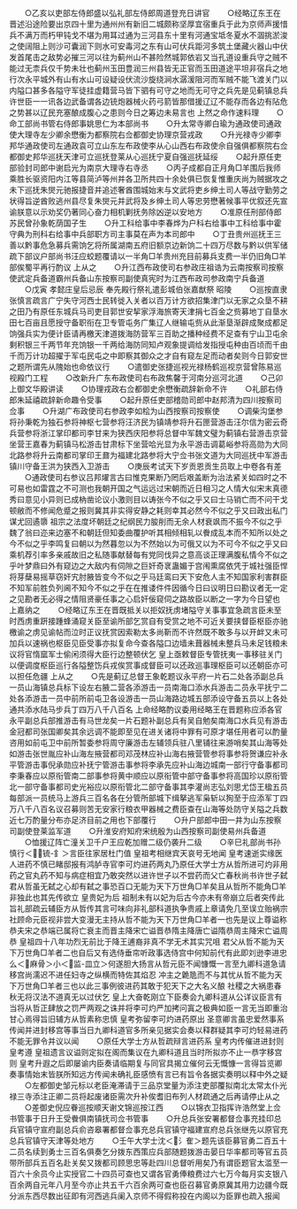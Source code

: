 <!-- { "loadSidebar": true } -->
　　○乙亥以吏部左侍郎盛以弘礼部左侍郎周道登充日讲官
　　○经略辽东王在晋述沿途险要出京四十里为通州州有新旧二城颇称坚厚宜宿重兵于此为京师声援惜兵不满万而朽甲钝戈不堪为用耳过通为三河县东十里有河通宝坻冬夏水不涸挑淤浚之使阔阻上则沙可囊润下则水可安毒河之东有山可伏兵距河多筑土堡藏火器山中伏发首尾击之敌势必摧三河以往为蓟州山不甚险然城郭依岩又当孔道设重兵守之贼不能过无柰兵仅千势未壮也蓟州玉田豊润三州县皆无正官而玉田道途平坦非宿兵之地行次永平城外有山有水山可设疑设伏流沙旋绕涧水潺湲阻河而军贼不能飞渡关门以内隘口甚多各隘守军徒挂虚籍营马皆下驷有可守之地而无可守之兵先是见蓟镇总兵许世臣一一讯各边武备谓各边铳炮器械火药弓箭皆那借援辽辽不能存而各边有阽危之势甚以辽民充塞酿成腹心之患则今日之筹边未易言也  上然之命作速料理
　　○命工部尚书管右侍郎事姚思仁为本部尚书
　　○升太常寺卿白瑜为通政使司通政使大理寺左少卿余懋衡为都察院右佥都御史协理京营戎政
　　○升光禄寺少卿李邦华通政使司左通政袁可立山东左布政使李从心山西右布政使佘自强俱都察院右佥都御史邦华巡抚天津可立巡抚登莱从心巡抚宁夏自强巡抚延绥
　　○起升原任吏部验封司郎中谢启光为南京大理寺右寺丞
　　○丙子成都自正月角□羊围后我师乘胜长驱资阳内江等县简泸等州并各卫所共四十余处俱已恢复惟重庆尚为贼据攻之未下巡抚朱爕元驰报捷音并追述奢酋围城始末与文武将吏乡绅土司人等战守勤劳之状得旨逆酋败逃州县尽复朱爕元并武将及乡绅土司人等忠劳懋著候事平优叙还先宣谕朕意以示劝奖仍著同心奋力相机剿抚务除凶逆以安地方
　　○准原任刑部侍郎苏民曾孙象乾荫国子生
　　○升工科给事中李春烨为户科右给事中工科给事中霍守典为刑科右给事中兵部职方司主事莫在声为本司郎中
　　○丁丑贵州巡抚王三善以黔事危急募兵需饷乞将所属湖南五府旧额京边新饷二十四万尽数与黔以供军储疏下部议户部尚书汪应蛟题覆请以一半角□羊贵州充目前募兵支费一半仍旧角□羊部俟蜀平再行酌议  上从之
　　○升江西布政使司右参政庄祖诰为云南按察司按察使武定兵备道霸州兵备山东按察司副使真宪时为江西布政司参政南宁兵备道
　　○戊寅  孝懿庄皇后忌辰  奉先殿行祭礼遣彭城伯张嘉猷祭  昭陵
　　○巡按直隶张慎言疏言广宁失守河西士民转徙入关者以百万计方欲招集津门以无家之众垦不耕之田乃有原任东城兵马司吏目郭世安挈家浮海旅寄天津捐七百金之赀募地丁自垦水田七百亩且愿授守备职衔在卫专管屯务广集辽人继输屯赀从此渐垦渐辟成聚成都足饷强兵实为便计臣请再檄天津道拨海防营军三百助之播种经费不足查有宁山卫屯余剩积银三千两节年充饷银一千两给海防同知卢观象提调给发指授屯种由百顷而千由千而万计功超擢于军屯民屯之中即察其御众之才自有窥左足而动者矣则今日郭安世之题所谓先从隗始也命依议行
　　○遣御史张捷巡视光禄杨鹤巡视京营曾陈易巡视殿门工程
　　○改新升广东布政使司右布政焦馨于河南分巡河北道
　　○己卯  上御文华殿讲读
　　○协理戎政右佥都御史余懋衡疏辞新命不许
　　○礼部右侍郎朱延禧疏辞新命趣令受事
　　○起升原任吏部稽勋司郎中赵邦清为四川按察司佥事
　　○升湖广布政使司右参政李如桧为山西按察司按察使
　　○调柴沟堡参将孙秉乾为独石参将神枢七营参将汪济民为镇靖参将升石匣营游击汪尔信为密云奇兵营参将浙江掌印都司李甘来为狭西庆阳参将总督中军魏文璧为蓟镇右营游击京营坐营王嘉春为蓟镇马松游击甘肃标下坐营哈光显为永平游击调葛峪参将高勋为大同北路参将升云南都司掌印王鼐为福建北路参将大宁佥书张文道为大同巡抚中军游击镇川守备王洪为狭西入卫游击
　　○庚辰考试天下岁贡恩贡生员取上中卷各有差
　　○通政使司右参议吕邦燿言古曰惟克果断乃罔后艰盖断为治法紧关如四时之不可易也如雷霆之不可测也我朝开国之气运远过宋朝而近日相习之人情大似宋末真德秀曰意见小异则已成枘凿论议小激则目以诪张今不似之乎又曰士马销亡而不问干戈顿敝而不修闻危蹙之报则冀其非实得安静之耗则幸其必然今不似之乎又曰政出私门谋尤回遹隳  祖宗之法度坏朝廷之纪纲民力朘削而无余人材衰飒而不振今不似之乎魏了翁曰迩来边塞不和朝廷但知委曲覆护听其相倾相轧以餋成乱本而不知所以处之今不似之乎李鸣复曰朝以为然暮忽以为不然始以为可俄又以为不可今不似之乎又曰乘机荐引率多亲戚故旧之私随事献替每有党同伐异之意高谈正理满腹私情今不似之乎叶梦鼎曰外有窥边之大敌内有伺隙之巨奸奇衺蛊媚于宫闱熏腐依凭于城社强臣悍将芽蘖易摇草窃奸宄肘腋皆变今不似之乎马廷鸾曰天下安危人主不知国家利害群臣不知军前胜负列阃不知今不似之乎在在推诿件件因循今日曰议明日曰勘议者无一定之见勘者无必得之情阻贤豪任事之心启奸佞窥伺之路故臣以断之一字为今日望也  上嘉纳之
　　○经略辽东王在晋既抵关以拒奴抚虏堵隘守关事事宜急疏言臣未至时西虏重趼接踵蜂涌窥关臣至谕所部乞赏自有受赏之地不可近关要挟督臣枢臣亦驰檄谕之虏见谕帖而泣时正议抚赏因索勒太多尚靳而不许然既不敢多与以开衅又未可加兵以速祸也枢臣见臣受事亦拟复命今查各隘口边墙未葺器械未整兵马未足钱粮未议将官惰窳军士偷闲须得大臣行边整顿伏乞  皇上亟敕督臣专管抚夷一事移驻关门以便调度枢臣巡行各隘整饬兵戎俟赏事成督臣可以还政巡事理枢臣可以还朝臣亦可以担任危疆  上从之
　　○先是蓟辽总督王象乾题议永平府一片石二处各添副总兵一员山海镇总兵标下设左右腋二营各添游击一员南海口添水兵游击二员永平抚宁二处各添游击一员中前所前屯卫各设游击一员山海路边城五部添设守备五员以上各处通共添水陆马步兵丁四万八千八百名  上命经略酌议委用经略王在晋题称应添各官永平副总兵部推游击有马世龙矣一片石题补副总兵有吴自勉矣南海口水兵见有游击金冠都司张国卿矣其余远调不能即至见在进关诸将中罪有可原才堪任用者可以酌量咨用如前屯卫中前所暂委参将周守廉游击左辅领兵驻八里铺往来游哨矣其山海等处如游击张世胤应补山海左掖营都司邓茂林应补山海右掖营管参将事参将贺谦应补永平管游击事倪承勋应补抚宁管游击事参将李承先应补山海边城南一部行守备事都司李秉春应以原衔管南二部事参将黄中顺应以原衔管中部守备事参将高国珍以原衔管北一部守备事都司史光裕应以原衔管北二部守备事其李灌尚志弘刘思尤岱王楹五员每部派一员统马上游兵三百名各在分管所部城下缉拏逃军枭斩以狥至于应添军丁四万八千八百名议召募则苦无安家行粮衣甲器械之费臣查在山海等处防守关隘之兵数近七万酌量分布亦足济目前之用也下部覆行
　　○升户部郎中田一井为山东按察司副使登莱监军道
　　○升淮安府知府宋统殷为山西按察司副使易州兵备道
　　○恤援辽阵亡潼关卫千户王应乾加赠二级仍袭升二级
　　○辛巳礼部尚书孙慎行＜锍-釒＞言臣往家居杜门值  皇祖考相继宾天哀号无地闻  皇考速逝实缘医人进药不慎已睹邸报有鸿胪寺官李可灼进药两丸乃原任大学士方从哲所进可灼非用药之官丸药不知与病症相宜乃敢突然以进许世子以不尝药而父亡春秋尚书许世子弑君从哲虽无弑之心却有弑之事恐百口无能为天下万世角□羊矣且从哲所不能角□羊非独此也其先传欲立  皇贵妃为后  祖制未有以妃为后古今亦未有帝崩立后者突传此旨礼部疏云辅臣方从哲传其言可味向非礼部科道执争贵戚上章请免几至误立贻祸宗社顾命元臣视非尝大变漫无主持从哲不能为天下万世角□羊者一也先是议上尊谥称恭夫宋之恭端已属将亡衰主而晋主降宋亡谥晋恭隋主降唐亡谥隋恭周主降宋亡谥周恭  皇祖四十八年功烈无前比于降王逋裔非真不学无术其实咒咀  君父从哲不能为天下万世角□羊者二也自后又有选侍垂帘听政事选侍宫中何知前代有此即刘逊李进忠么＜麻骨＞小＜监-皿立＞何遂胆大扬言从哲元臣不闻慷慨一言至九卿科道急请移宫尚濡迟不进任妇寺之纵横而特佐其焰忍  冲主之臲卼而不与其忧从哲不能为天下万世角□羊者三也以此三事例彼进药其敢于犯天下之大名义酿  社稷之大祸患春秋无将汉法不道真无以过伏乞  皇上大奋乾刚立下臣奏会九卿科道从公详议臣言有当将从哲正肆放之罚严两观之诛并将李可灼严加拷问寘之极典如臣一言无当即重治甘心焉得旨旧辅方从哲素称忠慎  皇考弥留李可灼进药原出  圣意卿言虽忠爱然事系传闻并进封移宫等事当日九卿科道官多所亲见据实会奏以释群疑其李可灼轻易进药不能无罪令并议以闻
　　○原任大学士方从哲疏辩言进药系  皇考内传催进进封则  皇考遵  皇祖遗言议谥则定拟在阁而集议在九卿科道且当时所拟亦不止一恭字移宫则  皇考升遐之后即屡谕内臣奏请临期复与同官具揭立催何云无慨慷一言得旨览卿奏事情始末皆朕所知远方传闻未确礼臣感愤有言已有旨令各据实奏明以释中外之疑
　　○左都御史邹元标以老臣淹滞请于三品京堂量为添注吏部覆拟南北太常太仆光禄三寺添注正卿二员将起废诸臣需次升补俟耆旧布列人材疏通之后再请停止从之
　　○差御史倪应眷巡按顺天谢文锦巡按江西
　　○以锦衣卫指挥许浩然堂上佥书管事于日升王受餋俱南镇抚司佥书管事
　　○升总兵张安署都督佥事充挂印总兵官镇守宣府副总兵俞咨皋署都督佥事充总兵官镇守福建宣府总兵张继先以原官充总兵官镇守天津等处地方
　　○壬午大学士沈＜氵隺＞题先该臣募官勇二百五十二员名续到勇士三百名俱奏乞分拨东西策应兵部随题拨游击晏日华率都司等官五员带所部兵五百名赴关矣又拨都司顾思忠等赴四川总督听用矣乃有谓臣题官太滥至一百六十余员今止实授官二十四员可查也又谓各官勇俸粮费过六七万今每月实支银八百余两自元年八月至今亦止共五千六百余两可查也臣召募官勇原冀其用力边疆今既分派东西尽数出征即有河西逃兵阑入京师不得假称投在内阁以为臣罪也疏入报闻
